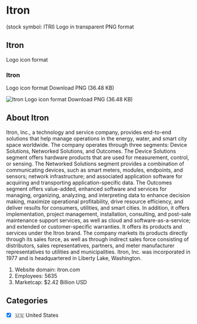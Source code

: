 # Itron
 (stock symbol: ITRI) Logo in transparent PNG format

## Itron
 Logo icon format

### Itron
 Logo icon format Download PNG (36.48 KB)

![Itron
 Logo icon format Download PNG (36.48 KB)](/img/orig/ITRI-97679edf.png)

## About Itron


Itron, Inc., a technology and service company, provides end-to-end solutions that help manage operations in the energy, water, and smart city space worldwide. The company operates through three segments: Device Solutions, Networked Solutions, and Outcomes. The Device Solutions segment offers hardware products that are used for measurement, control, or sensing. The Networked Solutions segment provides a combination of communicating devices, such as smart meters, modules, endpoints, and sensors; network infrastructure; and associated application software for acquiring and transporting application-specific data. The Outcomes segment offers value-added, enhanced software and services for managing, organizing, analyzing, and interpreting data to enhance decision making, maximize operational profitability, drive resource efficiency, and deliver results for consumers, utilities, and smart cities. In addition, it offers implementation, project management, installation, consulting, and post-sale maintenance support services, as well as cloud and software-as-a-service; and extended or customer-specific warranties. It offers its products and services under the Itron brand. The company markets its products directly through its sales force, as well as through indirect sales force consisting of distributors, sales representatives, partners, and meter manufacturer representatives to utilities and municipalities. Itron, Inc. was incorporated in 1977 and is headquartered in Liberty Lake, Washington.

1. Website domain: itron.com
2. Employees: 5635
3. Marketcap: $2.42 Billion USD


## Categories
- [x] 🇺🇸 United States
